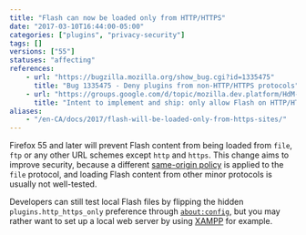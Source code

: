 ```yaml
---
title: "Flash can now be loaded only from HTTP/HTTPS"
date: "2017-03-10T16:44:00-05:00"
categories: ["plugins", "privacy-security"]
tags: []
versions: ["55"]
statuses: "affecting"
references:
    - url: "https://bugzilla.mozilla.org/show_bug.cgi?id=1335475"
      title: "Bug 1335475 - Deny plugins from non-HTTP/HTTPS protocols"
    - url: "https://groups.google.com/d/topic/mozilla.dev.platform/HdM-yCnhTYo/discussion"
      title: "Intent to implement and ship: only allow Flash on HTTP/HTTPS sites"
aliases:
    - "/en-CA/docs/2017/flash-will-be-loaded-only-from-https-sites/"
---
```

Firefox 55 and later will prevent Flash content from being loaded from `file`, `ftp` or any other URL schemes except `http` and `https`. This change aims to improve security, because a different [same-origin policy](https://developer.mozilla.org/en-US/docs/Web/Security/Same-origin_policy) is applied to the `file` protocol, and loading Flash content from other minor protocols is usually not well-tested.

Developers can still test local Flash files by flipping the hidden `plugins.http_https_only` preference through [`about:config`](https://support.mozilla.org/kb/about-config-editor-firefox), but you may rather want to set up a local web server by using [XAMPP](https://www.apachefriends.org/) for example.
